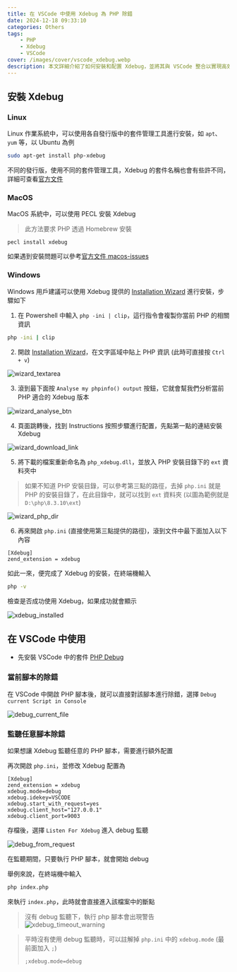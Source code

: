 ```yaml
---
title: 在 VSCode 中使用 Xdebug 為 PHP 除錯
date: 2024-12-18 09:33:10
categories: Others
tags: 
    - PHP
    - Xdebug
    - VSCode
cover: /images/cover/vscode_xdebug.webp
description: 本文詳細介紹了如何安裝和配置 Xdebug，並將其與 VSCode 整合以實現高效的除錯流程，無論是初學者還是有經驗的開發者，都能因此提升開發效率。
---
```


## 安裝 Xdebug

### Linux

Linux 作業系統中，可以使用各自發行版中的套件管理工具進行安裝，如 `apt`、`yum` 等，以 Ubuntu 為例

```Bash
sudo apt-get install php-xdebug
```

不同的發行版，使用不同的套件管理工具，Xdebug 的套件名稱也會有些許不同，詳細可查看[官方文件](https://xdebug.org/docs/install#linux)

### MacOS

MacOS 系統中，可以使用 PECL 安裝 Xdebug

> 此方法要求 PHP 透過 Homebrew 安裝

```
pecl install xdebug
```

如果遇到安裝問題可以參考[官方文件 macos-issues](https://xdebug.org/docs/install#macos-issues)

### Windows

Windows 用戶建議可以使用 Xdebug 提供的 [Installation Wizard](https://xdebug.org/wizard) 進行安裝，步驟如下

1. 在 Powershell 中輸入 `php -ini | clip`，這行指令會複製你當前 PHP 的相關資訊

```Bash
php -ini | clip
```

2. 開啟 [Installation Wizard](https://xdebug.org/wizard)，在文字區域中貼上 PHP 資訊 (此時可直接按 `Ctrl + v`)

![wizard_textarea](/images/posts/xdebug-in-vscode/wizard_textarea.webp)

3. 滾到最下面按 `Analyse my phpinfo() output` 按鈕，它就會幫我們分析當前 PHP 適合的 Xdebug 版本

![wizard_analyse_btn](/images/posts/xdebug-in-vscode/wizard_analyse_btn.webp)

4. 頁面跳轉後，找到 Instructions 按照步驟進行配置，先點第一點的連結安裝 Xdebug

![wizard_download_link](/images/posts/xdebug-in-vscode/wizard_download_link.webp)

5. 將下載的檔案重新命名為 `php_xdebug.dll`，並放入 PHP 安裝目錄下的 `ext` 資料夾中

> 如果不知道 PHP 安裝目錄，可以參考第三點的路徑，去掉 `php.ini` 就是 PHP 的安裝目錄了，在此目錄中，就可以找到 `ext` 資料夾
> (以圖為範例就是 `D:\php\8.3.10\ext`)

![wizard_php_dir](/images/posts/xdebug-in-vscode/wizard_php_dir.webp)

6. 再來開啟 `php.ini` (直接使用第三點提供的路徑)，滾到文件中最下面加入以下內容

```
[Xdebug]
zend_extension = xdebug
```

如此一來，便完成了 Xdebug 的安裝，在終端機輸入

```Bash
php -v
```

檢查是否成功使用 Xdebug，如果成功就會顯示

![xdebug_installed](/images/posts/xdebug-in-vscode/xdebug_installed.webp)

## 在 VSCode 中使用

- 先安裝 VSCode 中的套件 [PHP Debug](https://marketplace.visualstudio.com/items?itemName=xdebug.php-debug)

### 當前腳本的除錯

在 VSCode 中開啟 PHP 腳本後，就可以直接對該腳本進行除錯，選擇 `Debug current Script in Console`

![debug_current_file](/images/posts/xdebug-in-vscode/debug_current_file.webp)

### 監聽任意腳本除錯

如果想讓 Xdebug 監聽任意的 PHP 腳本，需要進行額外配置

再次開啟 `php.ini`，並修改 Xdebug 配置為

```
[Xdebug]
zend_extension = xdebug
xdebug.mode=debug
xdebug.idekey=VSCODE
xdebug.start_with_request=yes
xdebug.client_host="127.0.0.1"
xdebug.client_port=9003
```

存檔後，選擇 `Listen For Xdebug` 進入 debug 監聽

![debug_from_request](/images/posts/xdebug-in-vscode/debug_from_request.webp)

在監聽期間，只要執行 PHP 腳本，就會開始 debug

舉例來說，在終端機中輸入

```Bash
php index.php
```

來執行 `index.php`，此時就會直接進入該檔案中的斷點

> 沒有 debug 監聽下，執行 php 腳本會出現警告
> ![xdebug_timeout_warning](/images/posts/xdebug-in-vscode/xdebug_timeout_warning.webp)

> 平時沒有使用 debug 監聽時，可以註解掉 `php.ini` 中的 `xdebug.mode` (最前面加入 `;`)
> ```
> ;xdebug.mode=debug
> ```

